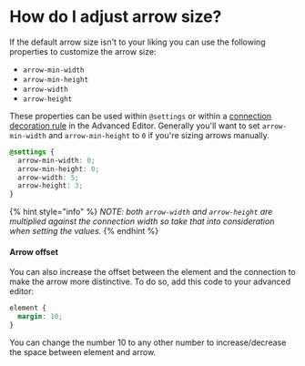 # How do I adjust arrow size?

If the default arrow size isn't to your liking you can use the following properties to customize the arrow size:

* `arrow-min-width`
* `arrow-min-height`
* `arrow-width`
* `arrow-height`

These properties can be used within `@settings` or within a [connection decoration rule](../guides/decorate.md#decorate-in-the-advanced-editor) in the Advanced Editor. Generally you'll want to set `arrow-min-width` and `arrow-min-height` to `0` if you're sizing arrows manually.

```scss
@settings {
  arrow-min-width: 0;
  arrow-min-height: 0;
  arrow-width: 5;
  arrow-height: 3;
}
```

{% hint style="info" %}
_NOTE: both `arrow-width` and `arrow-height` are multiplied against the connection width so take that into consideration when setting the values._
{% endhint %}

#### Arrow offset

You can also increase the offset between the element and the connection to make the arrow more distinctive. To do so, add this code to your advanced editor:

```scss
element {
  margin: 10;
}
```

You can change the number 10 to any other number to increase/decrease the space between element and arrow.
